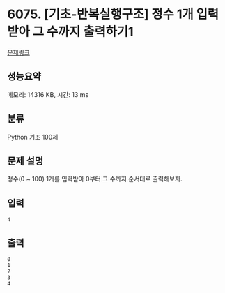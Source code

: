 # 6075. [기초-반복실행구조] 정수 1개 입력받아 그 수까지 출력하기1

[문제링크](https://codeup.kr/problem.php?id=6075)

## 성능요약

메모리: 14316 KB, 시간: 13 ms

## 분류

Python 기초 100제

## 문제 설명

정수(0 ~ 100) 1개를 입력받아 0부터 그 수까지 순서대로 출력해보자.

## 입력

```
4
```

## 출력

```
0
1
2
3
4
```
